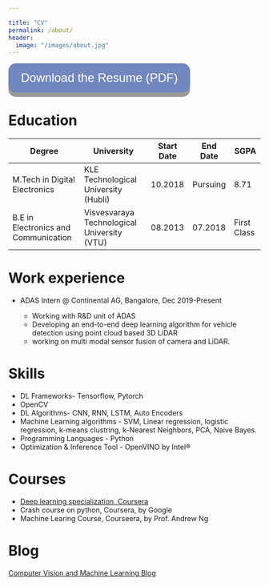 ```yaml
---

title: "CV"
permalink: /about/
header:
  image: "/images/about.jpg"
---
```


<style>
.button {
  display: inline-block;
  padding: 15px 25px;
  font-size: 24px;
  cursor: pointer;
  text-align: center;
  text-decoration: none;
  outline: none;
  color: #fff;
  background-color: #7187bd;
  border: none;
  border-radius: 15px;
  box-shadow: 0 9px #999;
}

.button:hover {background-color: #7187bd}

.button:active {
  background-color: #7187bd;
  box-shadow: 0 5px #666;
  transform: translateY(4px);
}
</style>

<button class="button" onclick="location.href='https://gkadusumilli.github.io/images/resume_git.pdf'" type="button">Download the Resume (PDF)</button>

Education
======
| Degree                               | University                                  | Start Date | End Date | SGPA        |
|--------------------------------------|---------------------------------------------|------------|----------|-------------|
| M.Tech in Digital Electronics        | KLE Technological University (Hubli)        | 10.2018    | Pursuing | 8.71        |
| B.E in Electronics and Communication | Visvesvaraya Technological University (VTU) | 08.2013    | 07.2018  | First Class |


Work experience
======
* ADAS Intern @ Continental AG, Bangalore, Dec 2019-Present

   * Working with R&D unit of ADAS
   * Developing an end-to-end deep learning algorithm for vehicle detection using point cloud based 3D LiDAR 
   * working on multi modal sensor fusion of camera and LiDAR.
   

Skills
======
* DL Frameworks- Tensorflow, Pytorch
* OpenCV
* DL Algorithms- CNN, RNN, LSTM, Auto Encoders
* Machine Learning algorithms - SVM, Linear regression, logistic regression, k-means clustring, k-Nearest Neighbors, PCA, Naive Bayes.
* Programming Languages - Python
* Optimization & Inference Tool - OpenVINO by Intel® 

Courses
======
* <a href="https://www.coursera.org/account/accomplishments/specialization/certificate/DNJHMTSMUMTT" title="Deep learning specialization, Coursera"> Deep learning specialization, Coursera </a>
* Crash course on python, Coursera, by Google
* Machine Learing Course, Courseera, by Prof. Andrew Ng

Blog
======
<a href="https://gkadusumilli.github.io/" title="Computer Vision and Machine Learning Blog">Computer Vision and Machine Learning Blog</a>

